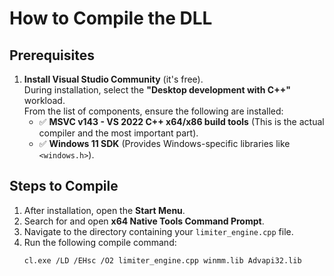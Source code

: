 # How to Compile the DLL

## Prerequisites
1. **Install Visual Studio Community** (it's free).  
    During installation, select the **"Desktop development with C++"** workload.  
    From the list of components, ensure the following are installed:
    - ✅ **MSVC v143 - VS 2022 C++ x64/x86 build tools** (This is the actual compiler and the most important part).
    - ✅ **Windows 11 SDK** (Provides Windows-specific libraries like `<windows.h>`).

## Steps to Compile
1. After installation, open the **Start Menu**.
2. Search for and open **x64 Native Tools Command Prompt**.
3. Navigate to the directory containing your `limiter_engine.cpp` file.
4. Run the following compile command:
    ```bash
    cl.exe /LD /EHsc /O2 limiter_engine.cpp winmm.lib Advapi32.lib
    ```
